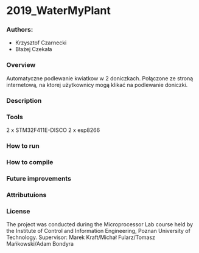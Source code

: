 # 2019_WaterMyPlant
### Authors: 
- Krzysztof Czarnecki
- Błażej Czekała

### Overview
Automatyczne podlewanie kwiatkow w 2 doniczkach. Połączone ze stroną internetową, na ktorej użytkownicy mogą klikać na podlewanie doniczki.

### Description

### Tools
2 x STM32F411E-DISCO
2 x esp8266

### How to run

### How to compile

### Future improvements

### Attributuions

### License



The project was conducted during the Microprocessor Lab course held by the Institute of Control and Information Engineering, Poznan University of Technology.
Supervisor: Marek Kraft/Michał Fularz/Tomasz Mańkowski/Adam Bondyra
